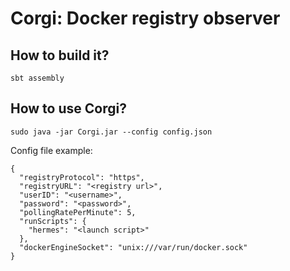 # Corgi: Docker registry observer

## How to build it?
```
sbt assembly
```

## How to use Corgi?

    sudo java -jar Corgi.jar --config config.json

Config file example:

    {
      "registryProtocol": "https",
      "registryURL": "<registry url>",
      "userID": "<username>",
      "password": "<password>",
      "pollingRatePerMinute": 5,
      "runScripts": {
        "hermes": "<launch script>"
      },
      "dockerEngineSocket": "unix:///var/run/docker.sock"
    }
    
